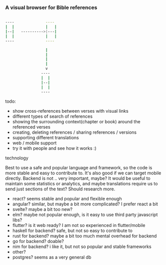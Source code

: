 ### A visual browser for Bible references

```bash

----              ----
|  |              |   |
|--|   ---------->|---|
|  |              |   |
----              ----

                  |
                  |
                  |
                  |
                  v
                ----
                |  |
                |--|
                |  |
                ----
```

todo:

* show cross-references between verses with visual links
* different types of search of references
* showing the surrounding context(chapter or book) around the referenced verses
* creating, deleting references / sharing references / versions
* supporting different translations
* web / mobile support
* try it with people and see how it works :)

technology

Best to use a safe and popular language and framework, so 
the code is more stable and easy to contribute to.
It's also good if we can target mobile directly.
Backend is not .. very important, maybe? It would be useful to maintain
some statistics or analytics, and maybe translations require us to send just sections of the text?
Should research more.

* react? seems stable and popular and flexible enough
* angular? similar, but maybe a bit more complicated? I prefer react a bit
* svelte? maybe a bit too new?
* elm? maybe not popular enough, is it easy to use third party javascript libs?
* flutter? is it web ready? I am not so experienced in flutter/mobile
* haskell for backend? safe, but not so easy to contribute to
* rust for backend? maybe a bit too much mental overhead for backend
* go for backend? doable?
* nim for backend? i like it, but not so popular and stable frameworks
* other?
* postgres? seems as a very general db




